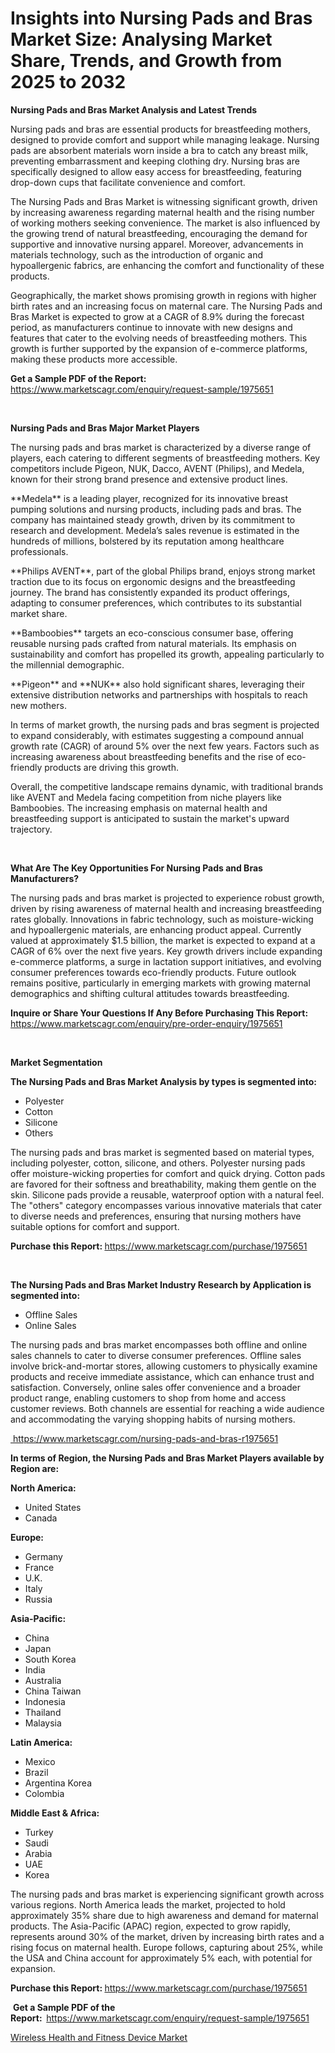 <p><h1>Insights into Nursing Pads and Bras Market Size: Analysing Market Share, Trends, and Growth from 2025 to 2032</h1></p><p><strong>Nursing Pads and Bras Market Analysis and Latest Trends</strong></p>
<p><p>Nursing pads and bras are essential products for breastfeeding mothers, designed to provide comfort and support while managing leakage. Nursing pads are absorbent materials worn inside a bra to catch any breast milk, preventing embarrassment and keeping clothing dry. Nursing bras are specifically designed to allow easy access for breastfeeding, featuring drop-down cups that facilitate convenience and comfort.</p><p>The Nursing Pads and Bras Market is witnessing significant growth, driven by increasing awareness regarding maternal health and the rising number of working mothers seeking convenience. The market is also influenced by the growing trend of natural breastfeeding, encouraging the demand for supportive and innovative nursing apparel. Moreover, advancements in materials technology, such as the introduction of organic and hypoallergenic fabrics, are enhancing the comfort and functionality of these products.</p><p>Geographically, the market shows promising growth in regions with higher birth rates and an increasing focus on maternal care. The Nursing Pads and Bras Market is expected to grow at a CAGR of 8.9% during the forecast period, as manufacturers continue to innovate with new designs and features that cater to the evolving needs of breastfeeding mothers. This growth is further supported by the expansion of e-commerce platforms, making these products more accessible.</p></p>
<p><strong>Get a Sample PDF of the Report:&nbsp;</strong> <a href="https://www.marketscagr.com/enquiry/request-sample/1975651?utm_campaign=3222&utm_medium=2&utm_source=Github&utm_content=ia&utm_term=06042025&utm_id=nursing-pads-and-bras">https://www.marketscagr.com/enquiry/request-sample/1975651</a></p>
<p>&nbsp;</p>
<p><strong>Nursing Pads and Bras Major Market Players</strong></p>
<p><p>The nursing pads and bras market is characterized by a diverse range of players, each catering to different segments of breastfeeding mothers. Key competitors include Pigeon, NUK, Dacco, AVENT (Philips), and Medela, known for their strong brand presence and extensive product lines. </p><p>**Medela** is a leading player, recognized for its innovative breast pumping solutions and nursing products, including pads and bras. The company has maintained steady growth, driven by its commitment to research and development. Medela’s sales revenue is estimated in the hundreds of millions, bolstered by its reputation among healthcare professionals.</p><p>**Philips AVENT**, part of the global Philips brand, enjoys strong market traction due to its focus on ergonomic designs and the breastfeeding journey. The brand has consistently expanded its product offerings, adapting to consumer preferences, which contributes to its substantial market share. </p><p>**Bamboobies** targets an eco-conscious consumer base, offering reusable nursing pads crafted from natural materials. Its emphasis on sustainability and comfort has propelled its growth, appealing particularly to the millennial demographic. </p><p>**Pigeon** and **NUK** also hold significant shares, leveraging their extensive distribution networks and partnerships with hospitals to reach new mothers. </p><p>In terms of market growth, the nursing pads and bras segment is projected to expand considerably, with estimates suggesting a compound annual growth rate (CAGR) of around 5% over the next few years. Factors such as increasing awareness about breastfeeding benefits and the rise of eco-friendly products are driving this growth. </p><p>Overall, the competitive landscape remains dynamic, with traditional brands like AVENT and Medela facing competition from niche players like Bamboobies. The increasing emphasis on maternal health and breastfeeding support is anticipated to sustain the market's upward trajectory.</p></p>
<p>&nbsp;</p>
<p><strong>What Are The Key Opportunities For Nursing Pads and Bras Manufacturers?</strong></p>
<p><p>The nursing pads and bras market is projected to experience robust growth, driven by rising awareness of maternal health and increasing breastfeeding rates globally. Innovations in fabric technology, such as moisture-wicking and hypoallergenic materials, are enhancing product appeal. Currently valued at approximately $1.5 billion, the market is expected to expand at a CAGR of 6% over the next five years. Key growth drivers include expanding e-commerce platforms, a surge in lactation support initiatives, and evolving consumer preferences towards eco-friendly products. Future outlook remains positive, particularly in emerging markets with growing maternal demographics and shifting cultural attitudes towards breastfeeding.</p></p>
<p><strong>Inquire or Share Your Questions If Any Before Purchasing This Report:</strong> <a href="https://www.marketscagr.com/enquiry/pre-order-enquiry/1975651?utm_campaign=3222&utm_medium=2&utm_source=Github&utm_content=ia&utm_term=06042025&utm_id=nursing-pads-and-bras">https://www.marketscagr.com/enquiry/pre-order-enquiry/1975651</a></p>
<p>&nbsp;</p>
<p><strong>Market Segmentation</strong></p>
<p><strong>The Nursing Pads and Bras Market Analysis by types is segmented into:</strong></p>
<p><ul><li>Polyester</li><li>Cotton</li><li>Silicone</li><li>Others</li></ul></p>
<p><p>The nursing pads and bras market is segmented based on material types, including polyester, cotton, silicone, and others. Polyester nursing pads offer moisture-wicking properties for comfort and quick drying. Cotton pads are favored for their softness and breathability, making them gentle on the skin. Silicone pads provide a reusable, waterproof option with a natural feel. The "others" category encompasses various innovative materials that cater to diverse needs and preferences, ensuring that nursing mothers have suitable options for comfort and support.</p></p>
<p><strong>Purchase this Report:&nbsp;</strong><a href="https://www.marketscagr.com/purchase/1975651?utm_campaign=3222&utm_medium=2&utm_source=Github&utm_content=ia&utm_term=06042025&utm_id=nursing-pads-and-bras">https://www.marketscagr.com/purchase/1975651</a></p>
<p>&nbsp;</p>
<p><strong>The Nursing Pads and Bras Market Industry Research by Application is segmented into:</strong></p>
<p><ul><li>Offline Sales</li><li>Online Sales</li></ul></p>
<p><p>The nursing pads and bras market encompasses both offline and online sales channels to cater to diverse consumer preferences. Offline sales involve brick-and-mortar stores, allowing customers to physically examine products and receive immediate assistance, which can enhance trust and satisfaction. Conversely, online sales offer convenience and a broader product range, enabling customers to shop from home and access customer reviews. Both channels are essential for reaching a wide audience and accommodating the varying shopping habits of nursing mothers.</p></p>
<p><a href="https://www.marketscagr.com/nursing-pads-and-bras-r1975651?utm_campaign=3222&utm_medium=2&utm_source=Github&utm_content=ia&utm_term=06042025&utm_id=nursing-pads-and-bras">&nbsp;https://www.marketscagr.com/nursing-pads-and-bras-r1975651</a></p>
<p><strong>In terms of Region, the Nursing Pads and Bras Market Players available by Region are:</strong></p>
<p>
    <p> <strong> North America: </strong>
        <ul>
            <li>United States</li>
            <li>Canada</li>
        </ul>
        </p> 
    <p> <strong> Europe: </strong>
        <ul>
            <li>Germany</li>
            <li>France</li>
            <li>U.K.</li>
            <li>Italy</li>
            <li>Russia</li>
        </ul>
        </p> 
    <p> <strong> Asia-Pacific: </strong>
        <ul>
            <li>China</li>
            <li>Japan</li>
            <li>South Korea</li>
            <li>India</li>
            <li>Australia</li>
            <li>China Taiwan</li>
            <li>Indonesia</li>
            <li>Thailand</li>
            <li>Malaysia</li>
        </ul>
        </p> 
    <p> <strong> Latin America: </strong>
        <ul>
            <li>Mexico</li>
            <li>Brazil</li>
            <li>Argentina Korea</li>
            <li>Colombia</li>
        </ul>
        </p> 
    <p> <strong> Middle East & Africa: </strong>
        <ul>
            <li>Turkey</li>
            <li>Saudi</li>
            <li>Arabia</li>
            <li>UAE</li>
            <li>Korea</li>
        </ul>
    </p>
    </p>
<p><p>The nursing pads and bras market is experiencing significant growth across various regions. North America leads the market, projected to hold approximately 35% share due to high awareness and demand for maternal products. The Asia-Pacific (APAC) region, expected to grow rapidly, represents around 30% of the market, driven by increasing birth rates and a rising focus on maternal health. Europe follows, capturing about 25%, while the USA and China account for approximately 5% each, with potential for expansion.</p></p>
<p><strong>Purchase this Report: </strong><a href="https://www.marketscagr.com/purchase/1975651?utm_campaign=3222&utm_medium=2&utm_source=Github&utm_content=ia&utm_term=06042025&utm_id=nursing-pads-and-bras">https://www.marketscagr.com/purchase/1975651</a></p>
<p>&nbsp;<strong>Get a Sample PDF of the Report:&nbsp;&nbsp;</strong><a href="https://www.marketscagr.com/enquiry/request-sample/1975651?utm_campaign=3222&utm_medium=2&utm_source=Github&utm_content=ia&utm_term=06042025&utm_id=nursing-pads-and-bras">https://www.marketscagr.com/enquiry/request-sample/1975651</a></p>
<p><strong></strong></p>
<p><p><a href="https://github.com/daphnyvashdi/Market-Research-Report-List-1/blob/main/wireless-health-and-fitness-device-market.md?utm_campaign=3222&utm_medium=2&utm_source=Github&utm_content=ia&utm_term=06042025&utm_id=nursing-pads-and-bras">Wireless Health and Fitness Device Market</a></p></p>